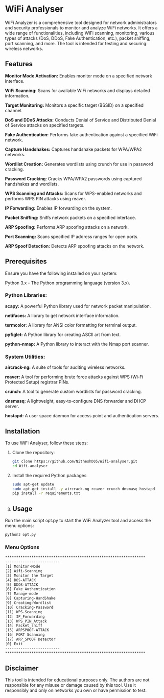 # WiFi Analyser

WiFi Analyzer is a comprehensive tool designed for network administrators and security professionals to monitor and analyze WiFi networks. It offers a wide range of functionalities, including WiFi scanning, monitoring, various types of attacks (DoS, DDoS, Fake Authentication, etc.), packet sniffing, port scanning, and more. The tool is intended for testing and securing wireless networks.

## Features

**Monitor Mode Activation:** Enables monitor mode on a specified network interface.

**WiFi Scanning:** Scans for available WiFi networks and displays detailed information.

**Target Monitoring:** Monitors a specific target (BSSID) on a specified channel.

**DoS and DDoS Attacks:** Conducts Denial of Service and Distributed Denial of Service attacks on specified targets.

**Fake Authentication:** Performs fake authentication against a specified WiFi network.

**Capture Handshakes:** Captures handshake packets for WPA/WPA2 networks.

**Wordlist Creation:** Generates wordlists using crunch for use in password cracking.

**Password Cracking**: Cracks WPA/WPA2 passwords using captured handshakes and wordlists.

**WPS Scanning and Attacks:** Scans for WPS-enabled networks and performs WPS PIN attacks using reaver.

**IP Forwarding:** Enables IP forwarding on the system.

**Packet Sniffing:** Sniffs network packets on a specified interface.

**ARP Spoofing:** Performs ARP spoofing attacks on a network.

**Port Scanning:** Scans specified IP address ranges for open ports.

**ARP Spoof Detection:** Detects ARP spoofing attacks on the network.

## Prerequisites
Ensure you have the following installed on your system:

Python 3.x - The Python programming language (version 3.x).

### Python Libraries:

**scapy:** A powerful Python library used for network packet manipulation.

**netifaces:** A library to get network interface information.

**termcolor:** A library for ANSI color formatting for terminal output.

**pyfiglet:** A Python library for creating ASCII art from text.

**python-nmap:** A Python library to interact with the Nmap port scanner.

### System Utilities:

**aircrack-ng:** A suite of tools for auditing wireless networks.

**reaver:** A tool for performing brute force attacks against WPS (Wi-Fi Protected Setup) registrar PINs.

**crunch:** A tool to generate custom wordlists for password cracking.

**dnsmasq:** A lightweight, easy-to-configure DNS forwarder and DHCP server.

**hostapd:** A user space daemon for access point and authentication servers.

## Installation

To use WiFi Analyser, follow these steps:

1. Clone the repository:

   ```bash
   git clone https://github.com/NitheshD05/Wifi-analyser.git
   cd Wifi-analyser
   ```
2. Install the required Python packages:
   ```bash
   sudo apt-get update
   sudo apt-get install -y aircrack-ng reaver crunch dnsmasq hostapd
   pip install -r requirements.txt
   ```
4. ## Usage
Run the main script opt.py to start the WiFi Analyzer tool and access the menu options:
```bash
python3 opt.py
```
### Menu Options
```bash
****************************************************************
-------------------------
[1] Monitor-Mode
[2] Wifi-Scanning
[3] Monitor the Target
[4] DOS-ATTACK
[5] DDOS-ATTACK
[6] Fake_Authentication
[7] Manage-mode
[8] Capturing-HandShake
[9] Creating-Wordlist
[10] Cracking-Password
[11] WPS-Scanning
[12] IP_Forwarding
[13] WPS_PIN_Attack
[14] Packet_sniff
[15] ARPSPOOF-ATTACK
[16] PORT Scanning
[17] ARP_SPOOF Detector
[0] Exit
-------------------------
****************************************************************
```


## Disclaimer

This tool is intended for educational purposes only. The authors are not responsible for any misuse or damage caused by this tool. Use it responsibly and only on networks you own or have permission to test.
